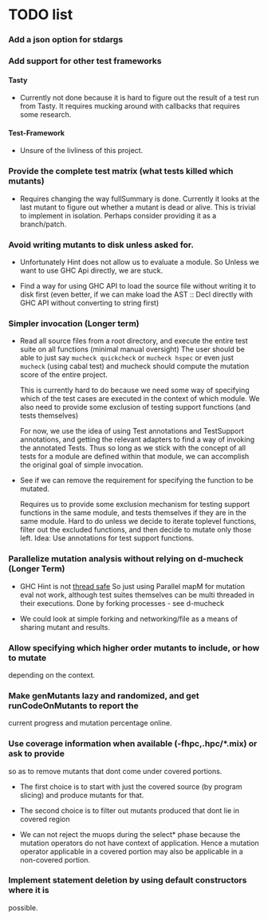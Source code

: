 # TODO list

### Add a json option for stdargs

### Add support for other test frameworks

#### Tasty
* Currently not done because it is hard to figure out the result of a test run
  from Tasty. It requires mucking around with callbacks that requires some
  research.

#### Test-Framework
* Unsure of the livliness of this project.

### Provide the complete test matrix (what tests killed which mutants)
* Requires changing the way fullSummary is done. Currently it looks at the last
  mutant to figure out whether a mutant is dead or alive. This is trivial to
  implement in isolation. Perhaps consider providing it as a branch/patch.

### Avoid writing mutants to disk unless asked for.
* Unfortunately Hint does not allow us to evaluate a module. So Unless we want
  to use GHC Api directly, we are stuck.

* Find a way for using GHC API to load the source file without writing it to
  disk first (even better, if we can make load the AST :: Decl directly with
  GHC API without converting to string first)

### Simpler invocation (Longer term)
* Read all source files from a root directory, and execute
  the entire test suite on all functions (minimal manual oversight)
  The user should be able to just say `mucheck quickcheck` or `mucheck hspec`
  or even just `mucheck` (using cabal test) and mucheck should compute the
  mutation score of the entire project.

  This is currently hard to do because we need some way of specifying which of
  the test cases are executed in the context of which module. We also need to
  provide some exclusion of testing support functions (and tests themselves)

  For now, we use the idea of using Test annotations and TestSupport
  annotations, and getting the relevant adapters to find a way of invoking
  the annotated Tests. Thus so long as we stick with the concept of all tests
  for a module are defined within that module, we can accomplish the original
  goal of simple invocation.

* See if we can remove the requirement for specifying the function to be
  mutated.

  Requires us to provide some exclusion mechanism for testing support functions
  in the same module, and tests themselves if they are in the same module.
  Hard to do unless we decide to iterate toplevel functions, filter out the
  excluded functions, and then decide to mutate only those left.
  Idea: Use annotations for test support functions.

### Parallelize mutation analysis without relying on d-mucheck (Longer Term)

* GHC Hint is not [thread safe](https://ghc.haskell.org/trac/ghc/ticket/3373)
  So just using Parallel mapM for mutation eval not work, although test suites
  themselves can be multi threaded in their executions.
  Done by forking processes - see d-mucheck

* We could look at simple forking and networking/file as a means of sharing
  mutant and results.

### Allow specifying which higher order mutants to include, or how to mutate
  depending on the context.

### Make genMutants lazy and randomized, and get runCodeOnMutants to report the
  current progress and mutation percentage online.

### Use coverage information when available (-fhpc,.hpc/*.mix) or ask to provide
  so as to remove mutants that dont come under covered portions.
* The first choice is to start with just the covered source (by program slicing)
  and produce mutants for that.

* The second choice is to filter out mutants produced that dont lie in covered
  region

* We can not reject the muops during the select* phase because the mutation
  operators do not have context of application. Hence a mutation operator
  applicable in a covered portion may also be applicable in a non-covered
  portion.

### Implement statement deletion by using default constructors where it is
  possible.

